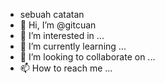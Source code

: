 - sebuah catatan
- 👋 Hi, I’m @gitcuan
- 👀 I’m interested in ...
- 🌱 I’m currently learning ...
- 💞️ I’m looking to collaborate on ...
- 📫 How to reach me ...

<!---
gitcuan/gitcuan is a ✨ special ✨ repository because its `README.md` (this file) appears on your GitHub profile.
You can click the Preview link to take a look at your changes.
--->
